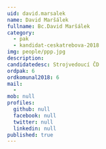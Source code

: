 ```yaml
---
uid: david.marsalek
name: David Maršálek
fullname: Bc.David Maršálek
category:
  - pak
  - kandidat-ceskatrebova-2018
img: people/ppp.jpg
description: 
candidatedesc: Strojvedoucí ČD
ordpak: 6
ordkomunal2018: 6
mail:
  - 
mob: null
profiles:
  github: null
  facebook: null
  twitter: null
  linkedin: null
published: true
---
```

